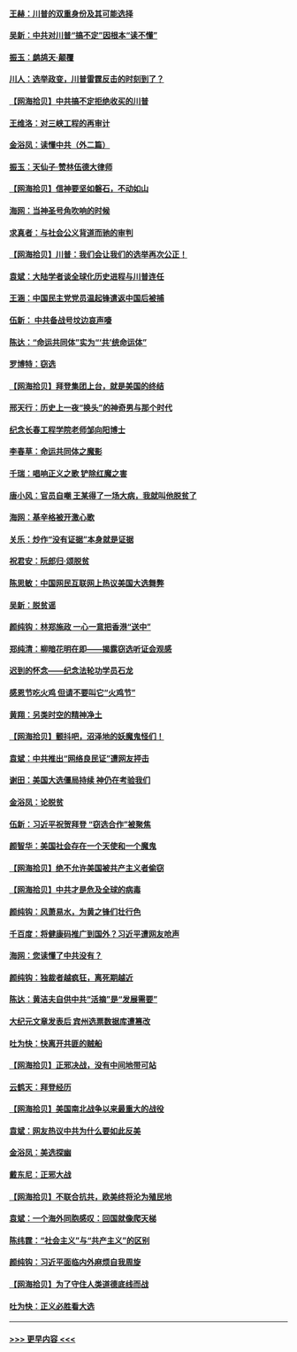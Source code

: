 #### [王赫：川普的双重身份及其可能选择](../pages/nsc993/n12599723.md?t=12070702) 
#### [吴新：中共对川普“搞不定”因根本“读不懂”](../pages/nsc993/n12599502.md?t=12070702) 
#### [振玉：鹧鸪天‧颠覆](../pages/nsc993/n12599494.md?t=12070702) 
#### [川人：选举政变，川普雷霆反击的时刻到了？](../pages/nsc993/n12599291.md?t=12070702) 
#### [【网海拾贝】中共搞不定拒绝收买的川普](../pages/nsc993/n12598955.md?t=12070702) 
#### [王维洛：对三峡工程的再审计](../pages/nsc993/n12598436.md?t=12070702) 
#### [金浴凤：读懂中共（外二篇）](../pages/nsc993/n12597943.md?t=12070702) 
#### [振玉：天仙子‧赞林伍德大律师](../pages/nsc993/n12597929.md?t=12070702) 
#### [【网海拾贝】信神要坚如磐石，不动如山](../pages/nsc993/n12597901.md?t=12070702) 
#### [海网：当神圣号角吹响的时候](../pages/nsc993/n12595891.md?t=12070702) 
#### [求真者：与社会公义背道而驰的审判](../pages/nsc993/n12595868.md?t=12070702) 
#### [【网海拾贝】川普：我们会让我们的选举再次公正！](../pages/nsc993/n12594930.md?t=12070702) 
#### [袁斌：大陆学者谈全球化历史进程与川普连任](../pages/nsc993/n12594690.md?t=12070702) 
#### [王涵：中国民主党党员温起锋遣返中国后被捕](../pages/nsc993/n12594540.md?t=12070702) 
#### [伍新： 中共备战号坟边哀声嚎](../pages/nsc993/n12593086.md?t=12070702) 
#### [陈达：“命运共同体”实为“‘共’统命运体”](../pages/nsc993/n12590865.md?t=12070702) 
#### [罗博特：窃选](../pages/nsc993/n12590619.md?t=12070702) 
#### [【网海拾贝】拜登集团上台，就是美国的终结](../pages/nsc993/n12589725.md?t=12070702) 
#### [邢天行：历史上一夜“换头”的神奇男与那个时代](../pages/nsc993/n12589424.md?t=12070702) 
#### [纪念长春工程学院老师邹向阳博士](../pages/nsc993/n12585390.md?t=12070702) 
#### [李春草：命运共同体之魔影](../pages/nsc993/n12585026.md?t=12070702) 
#### [千瑞：唱响正义之歌 铲除红魔之害](../pages/nsc993/n12585002.md?t=12070702) 
#### [唐小风：官员自嘲 王某得了一场大病，我就叫他脱贫了](../pages/nsc993/n12584981.md?t=12070702) 
#### [海网：基辛格被开激心歌](../pages/nsc993/n12584946.md?t=12070702) 
#### [关乐：炒作“没有证据”本身就是证据](../pages/nsc993/n12583146.md?t=12070702) 
#### [祝君安：阮郎归‧颂脱贫](../pages/nsc993/n12583119.md?t=12070702) 
#### [陈思敏：中国网民互联网上热议美国大选舞弊](../pages/nsc993/n12582845.md?t=12070702) 
#### [吴新：脱贫谣](../pages/nsc993/n12580839.md?t=12070702) 
#### [颜纯钩：林郑施政 一心一意把香港“送中”](../pages/nsc993/n12580805.md?t=12070702) 
#### [郑纯清：柳暗花明在即——揭露窃选听证会观感](../pages/nsc993/n12580795.md?t=12070702) 
#### [迟到的怀念——纪念法轮功学员石龙](../pages/nsc993/n12580245.md?t=12070702) 
#### [感恩节吃火鸡  但请不要叫它“火鸡节”](../pages/nsc993/n12580252.md?t=12070702) 
#### [黄翔：另类时空的精神净土](../pages/nsc993/n12578638.md?t=12070702) 
#### [【网海拾贝】颤抖吧，沼泽地的妖魔鬼怪们！](../pages/nsc993/n12578552.md?t=12070702) 
#### [袁斌：中共推出“网络良民证”遭网友抨击](../pages/nsc993/n12578511.md?t=12070702) 
#### [谢田：美国大选僵局持续 神仍在考验我们](../pages/nsc993/n12577432.md?t=12070702) 
#### [金浴凤：论脱贫](../pages/nsc993/n12576386.md?t=12070702) 
#### [伍新：习近平祝贺拜登 “窃选合作”被聚焦](../pages/nsc993/n12576358.md?t=12070702) 
#### [颜智华：美国社会存在一个天使和一个魔鬼](../pages/nsc993/n12574299.md?t=12070702) 
#### [【网海拾贝】绝不允许美国被共产主义者偷窃](../pages/nsc993/n12573396.md?t=12070702) 
#### [【网海拾贝】中共才是危及全球的病毒](../pages/nsc993/n12571204.md?t=12070702) 
#### [颜纯钩：风萧易水，为黄之锋们壮行色](../pages/nsc993/n12571487.md?t=12070702) 
#### [千百度：将健康码推广到国外？习近平遭网友呛声](../pages/nsc993/n12570808.md?t=12070702) 
#### [海网：您读懂了中共没有？](../pages/nsc993/n12570487.md?t=12070702) 
#### [颜纯钩：独裁者越疯狂，离死期越近](../pages/nsc993/n12569055.md?t=12070702) 
#### [陈达：黄洁夫自供中共“活摘”是“发展需要”](../pages/nsc993/n12568541.md?t=12070702) 
#### [大纪元文章发表后 宾州选票数据库遭篡改](../pages/nsc993/n12568105.md?t=12070702) 
#### [吐为快：快离开共匪的贼船](../pages/nsc993/n12568462.md?t=12070702) 
#### [【网海拾贝】正邪决战，没有中间地带可站](../pages/nsc993/n12568439.md?t=12070702) 
#### [云鹤天：拜登经历](../pages/nsc993/n12567294.md?t=12070702) 
#### [【网海拾贝】美国南北战争以来最重大的战役](../pages/nsc993/n12567247.md?t=12070702) 
#### [袁斌：网友热议中共为什么要如此反美](../pages/nsc993/n12567162.md?t=12070702) 
#### [金浴凤：美选探幽](../pages/nsc993/n12567147.md?t=12070702) 
#### [戴东尼：正邪大战](../pages/nsc993/n12567033.md?t=12070702) 
#### [【网海拾贝】不联合抗共，欧美终将沦为殖民地](../pages/nsc993/n12565068.md?t=12070702) 
#### [袁斌：一个海外同胞感叹：回国就像爬天梯](../pages/nsc993/n12564986.md?t=12070702) 
#### [陈纬霆：“社会主义”与“共产主义”的区别](../pages/nsc993/n12562417.md?t=12070702) 
#### [颜纯钩：习近平面临内外麻烦自我周旋](../pages/nsc993/n12563356.md?t=12070702) 
#### [【网海拾贝】为了守住人类道德底线而战](../pages/nsc993/n12562542.md?t=12070702) 
#### [吐为快：正义必胜看大选](../pages/nsc993/n12561967.md?t=12070702) 

----
#### [ >>> 更早内容 <<< ](../indexes/nsc993-earlier.md)
